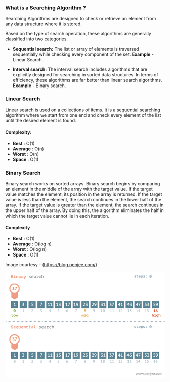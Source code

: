 ### What is a Searching Algorithm ?

Searching Algorithms are designed to check or retrieve an element from any data structure where it is stored.

Based on the type of search operation, these algorithms are generally classified into two categories.

- **Sequential search:**
  The list or array of elements is traversed sequentially while checking every component of the set. **Example** - Linear Search.

- **Interval search:**
  The interval search includes algorithms that are explicitly designed for searching in sorted data structures. In terms of efficiency, these algorithms are far better than linear search algorithms. **Example** - Binary search.

### Linear Search

Linear search is used on a collections of items. It is a sequential searching algorithm where we start from one end and check every element of the list until the desired element is found.

#### Complexity:

- **Best** : O(1)
- **Average** : O(n)
- **Worst** : O(n)
- **Space** : O(1)

### Binary Search

Binary search works on sorted arrays. Binary search begins by comparing an element in the middle of the array with the target value. If the target value matches the element, its position in the array is returned. If the target value is less than the element, the search continues in the lower half of the array. If the target value is greater than the element, the search continues in the upper half of the array. By doing this, the algorithm eliminates the half in which the target value cannot lie in each iteration.

#### Complexity

- **Best** : O(1)
- **Average** : O(log n)
- **Worst** : O(log n)
- **Space** : O(1)

Image courtesy - (https://blog.penjee.com/)

![Linear vs Binary search](../../../docs/img/searching-algo/binary-and-linear-search-animations.gif)
